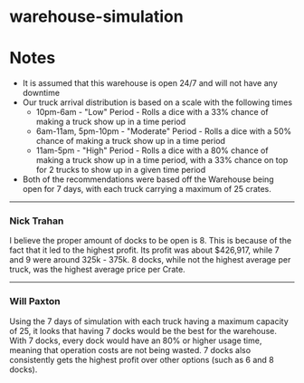 # warehouse-simulation
# Notes
- It is assumed that this warehouse is open 24/7 and will not have any downtime
- Our truck arrival distribution is based on a scale with the following times
  - 10pm-6am - "Low" Period - Rolls a dice with a 33% chance of making a truck show up in a time period 
  - 6am-11am, 5pm-10pm - "Moderate" Period - Rolls a dice with a 50% chance of making a truck show up in a time period 
  - 11am-5pm - "High" Period - Rolls a dice with a 80% chance of making a truck show up in a time period, with a 33% chance on top for 2 trucks to show up in a given time period
- Both of the recommendations were based off the Warehouse being open for 7 days, with each truck carrying a maximum of 25 crates.

---

### Nick Trahan ###
I believe the proper amount of docks to be open is 8. This is because of the fact that it led to the highest profit. Its profit was about $426,917, while 7 and 9 were around 325k - 375k. 8 docks, while not the highest average per truck, was the highest average price per Crate.

---

### Will Paxton ###
Using the 7 days of simulation with each truck having a maximum capacity of 25, it looks that having 7 docks would be the best for the warehouse.  With 7 docks, every dock would have an 80% or higher usage time, meaning that operation costs are not being wasted.  7 docks also consistently gets the highest profit over other options (such as 6 and 8 docks).  
